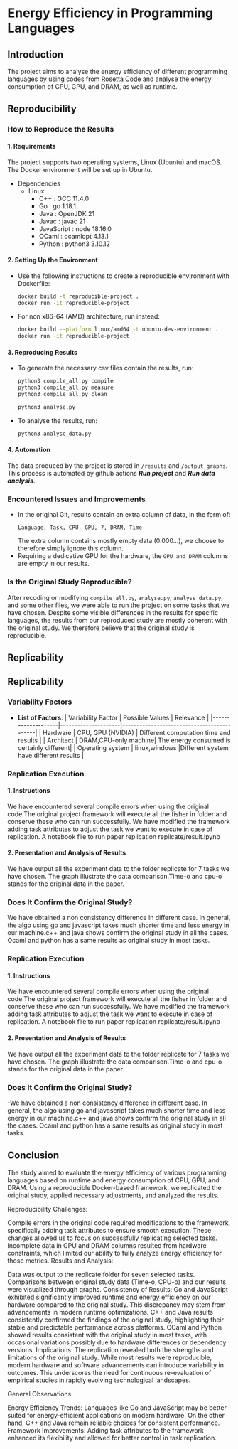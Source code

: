 # Energy Efficiency in Programming Languages
## Introduction
The project aims to analyse the energy efficiency of different programming languages by using codes from [Rosetta Code](https://rosettacode.org/wiki/Rosetta_Code) and analyse the energy consumption of CPU, GPU, and DRAM, as well as runtime.
## Reproducibility
### How to Reproduce the Results
#### **1. Requirements**
The project supports two operating systems, Linux (Ubuntu) and macOS.
The Docker environment will be set up in Ubuntu.
- Dependencies
  - Linux
    - C++ : GCC 11.4.0
    - Go : go 1.18.1
    - Java : OpenJDK 21
    - Javac : javac 21
    - JavaScript : node 18.16.0
    - OCaml : ocamlopt 4.13.1
    - Python : python3 3.10.12
#### **2. Setting Up the Environment**  
- Use the following instructions to create a reproducible environment with Dockerfile:  
    ```bash
    docker build -t reproducible-project .
    docker run -it reproducible-project
    ```
- For non x86-64 (AMD) architecture, run instead:
  ```bash
  docker build --platform linux/amd64 -t ubuntu-dev-environment .
  docker run -it reproducible-project
  ```

#### **3. Reproducing Results**  
   - To generate the necessary csv files contain the results, run:
     ```bash
     python3 compile_all.py compile
     python3 compile_all.py measure
     python3 compile_all.py clean
     
     python3 analyse.py
     ```
   - To analyse the results, run:
     ```bash
     python3 analyse_data.py
     ```

#### **4. Automation**
   The data produced by the project is stored in ```/results``` and ```/output_graphs```. This process is automated by github actions ***Run project*** and ***Run data analysis***.
    
### Encountered Issues and Improvements
- In the original Git, results contain an extra column of data, in the form of: 
  ```
  Language, Task, CPU, GPU, ?, DRAM, Time
  ```
  The extra column contains mostly empty data (0.000...), we choose to therefore simply ignore this column. 
- Requiring a dedicative GPU for the hardware, the ```GPU and DRAM``` columns are empty in our results.

### Is the Original Study Reproducible?
After recoding or modifying ```compile_all.py```, ```analyse.py```, ```analyse_data.py```, and some other files, we were able to run the project on some tasks that we have chosen. 
Despite some visible differences in the results for specific languages, the results from our reproduced study are mostly coherent with the original study. 
We therefore believe that the original study is reproducible.

## Replicability
## Replicability
### Variability Factors
- **List of Factors**:
  | Variability Factor | Possible Values     | Relevance                                   |
  |--------------------|---------------------|--------------------------------------------|
  | Hardware           | CPU, GPU (NVIDIA)  | Different computation time and results  |
  | Architect          | DRAM,CPU-only machine| The energy consumed is certainly different|
  | Operating system   | linux,windows       |Different system have different results |
### Replication Execution
#### **1. Instructions**  
   We have encountered several compile errors when using the original code.The original project framework will execute all the 
fisher in folder and conserve these who can run successfully. We have modified the framework adding task attributes to 
adjust the task we want to execute in case of replication. 
A notebook file to run paper replication
   replicate/result.ipynb
#### **2. Presentation and Analysis of Results**  
   We have output all the experiment data to the folder replicate for 7 tasks we have chosen. The graph illustrate the data 
comparison.Time-o and cpu-o stands for the original data in the paper.
### Does It Confirm the Original Study?
We have obtained a non consistency difference in different case. In general, the algo using go and javascript takes 
much shorter time and less energy in our machine.c++ and java shows confirm the original study in all the cases. Ocaml and 
python has a same results as original study in most tasks. 




### Replication Execution
#### **1. Instructions**
We have encountered several compile errors when using the original code.The original project framework will execute all the
fisher in folder and conserve these who can run successfully. We have modified the framework adding task attributes to
adjust the task we want to execute in case of replication.
A notebook file to run paper replication
replicate/result.ipynb

#### **2. Presentation and Analysis of Results**
We have output all the experiment data to the folder replicate for 7 tasks we have chosen. The graph illustrate the data
comparison.Time-o and cpu-o stands for the original data in the paper.

### Does It Confirm the Original Study?
-We have obtained a non consistency difference in different case. In general, the algo using go and javascript takes
much shorter time and less energy in our machine.c++ and java shows confirm the original study in all the cases. Ocaml and
python has a same results as original study in most tasks.

## Conclusion
The study aimed to evaluate the energy efficiency of various programming languages based on runtime and energy consumption of CPU, GPU, and DRAM. Using a reproducible Docker-based framework, we replicated the original study, applied necessary adjustments, and analyzed the results.

Reproducibility Challenges:

Compile errors in the original code required modifications to the framework, specifically adding task attributes to ensure smooth execution. These changes allowed us to focus on successfully replicating selected tasks.
Incomplete data in GPU and DRAM columns resulted from hardware constraints, which limited our ability to fully analyze energy efficiency for those metrics.
Results and Analysis:

Data was output to the replicate folder for seven selected tasks. Comparisons between original study data (Time-o, CPU-o) and our results were visualized through graphs.
Consistency of Results:
Go and JavaScript exhibited significantly improved runtime and energy efficiency on our hardware compared to the original study. This discrepancy may stem from advancements in modern runtime optimizations.
C++ and Java results consistently confirmed the findings of the original study, highlighting their stable and predictable performance across platforms.
OCaml and Python showed results consistent with the original study in most tasks, with occasional variations possibly due to hardware differences or dependency versions.
Implications:
The replication revealed both the strengths and limitations of the original study. While most results were reproducible, modern hardware and software advancements can introduce variability in outcomes. This underscores the need for continuous re-evaluation of empirical studies in rapidly evolving technological landscapes.

General Observations:

Energy Efficiency Trends: Languages like Go and JavaScript may be better suited for energy-efficient applications on modern hardware. On the other hand, C++ and Java remain reliable choices for consistent performance.
Framework Improvements: Adding task attributes to the framework enhanced its flexibility and allowed for better control in task replication.
